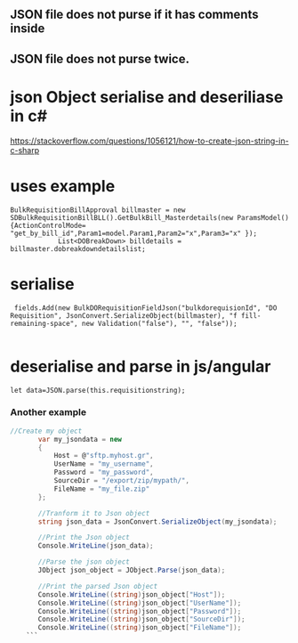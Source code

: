 **JSON file does not purse if it has comments inside**
-------------------------------------------------------

**JSON file does not purse twice.**
-----------------------------------------------

# json Object serialise and deseriliase in c#

https://stackoverflow.com/questions/1056121/how-to-create-json-string-in-c-sharp

# uses example

```
BulkRequisitionBillApproval billmaster = new SDBulkRequisitionBillBLL().GetBulkBill_Masterdetails(new ParamsModel() {ActionControlMode= "get_by_bill_id",Param1=model.Param1,Param2="x",Param3="x" });
            List<DOBreakDown> billdetails = billmaster.dobreakdowndetailslist;
``` 

# serialise
```
 fields.Add(new BulkDORequisitionFieldJson("bulkdorequisionId", "DO Requisition", JsonConvert.SerializeObject(billmaster), "f fill-remaining-space", new Validation("false"), "", "false"));
 
 ````
 
 # deserialise and parse in js/angular
 ```
 let data=JSON.parse(this.requisitionstring);
 
 ```
 
 ### Another example
 ```C#
 //Create my object
        var my_jsondata = new
        {
            Host = @"sftp.myhost.gr",
            UserName = "my_username",
            Password = "my_password",
            SourceDir = "/export/zip/mypath/",
            FileName = "my_file.zip"
        };

        //Tranform it to Json object
        string json_data = JsonConvert.SerializeObject(my_jsondata);

        //Print the Json object
        Console.WriteLine(json_data);

        //Parse the json object
        JObject json_object = JObject.Parse(json_data);

        //Print the parsed Json object
        Console.WriteLine((string)json_object["Host"]);
        Console.WriteLine((string)json_object["UserName"]);
        Console.WriteLine((string)json_object["Password"]);
        Console.WriteLine((string)json_object["SourceDir"]);
        Console.WriteLine((string)json_object["FileName"]);
     ```   
